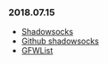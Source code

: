 ### 2018.07.15
* [Shadowsocks](https://shadowsocks.org)
* [Github shadowsocks](https://github.com/shadowsocks)
* [GFWList](https://github.com/FelisCatus/SwitchyOmega)

